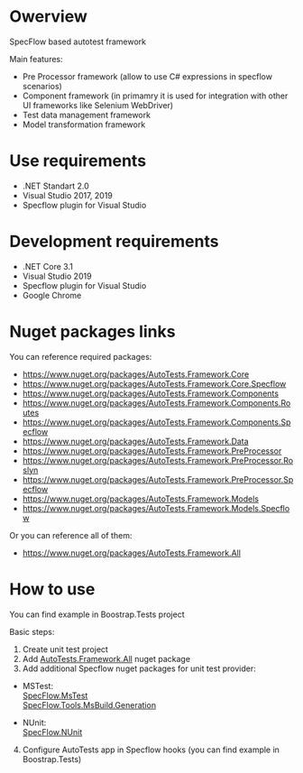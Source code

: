 # Owerview

SpecFlow based autotest framework

Main features:
- Pre Processor framework (allow to use C# expressions in specflow scenarios)
- Component framework (in primamry it is used for integration with other UI frameworks like Selenium WebDriver)
- Test data management framework
- Model transformation framework

# Use requirements
- .NET Standart 2.0
- Visual Studio 2017, 2019
- Specflow plugin for Visual Studio

# Development requirements
- .NET Core 3.1
- Visual Studio 2019
- Specflow plugin for Visual Studio
- Google Chrome

# Nuget packages links  
You can reference required packages:  
- https://www.nuget.org/packages/AutoTests.Framework.Core
- https://www.nuget.org/packages/AutoTests.Framework.Core.Specflow
- https://www.nuget.org/packages/AutoTests.Framework.Components
- https://www.nuget.org/packages/AutoTests.Framework.Components.Routes
- https://www.nuget.org/packages/AutoTests.Framework.Components.Specflow
- https://www.nuget.org/packages/AutoTests.Framework.Data
- https://www.nuget.org/packages/AutoTests.Framework.PreProcessor
- https://www.nuget.org/packages/AutoTests.Framework.PreProcessor.Roslyn
- https://www.nuget.org/packages/AutoTests.Framework.PreProcessor.Specflow
- https://www.nuget.org/packages/AutoTests.Framework.Models
- https://www.nuget.org/packages/AutoTests.Framework.Models.Specflow

Or you can reference all of them:  
- https://www.nuget.org/packages/AutoTests.Framework.All

# How to use
You can find example in Boostrap.Tests project  

Basic steps:
1) Create unit test project
2) Add [AutoTests.Framework.All](https://www.nuget.org/packages/AutoTests.Framework.All) nuget package
3) Add additional Specflow nuget packages for unit test provider:

 - MSTest:  
   [SpecFlow.MsTest](https://www.nuget.org/packages/SpecFlow.MsTest)  
   [SpecFlow.Tools.MsBuild.Generation](https://www.nuget.org/packages/SpecFlow.Tools.MsBuild.Generation)

 - NUnit:  
   [SpecFlow.NUnit](https://www.nuget.org/packages/SpecFlow.NUnit)
4) Configure AutoTests app in Specflow hooks (you can find example in Boostrap.Tests)
